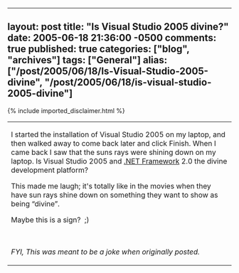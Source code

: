   ---
  layout: post
  title: "Is Visual Studio 2005 divine?"
  date: 2005-06-18 21:36:00 -0500
  comments: true
  published: true
  categories: ["blog", "archives"]
  tags: ["General"]
  alias: ["/post/2005/06/18/Is-Visual-Studio-2005-divine", "/post/2005/06/18/is-visual-studio-2005-divine"]
  ---
<!-- more -->
{% include imported_disclaimer.html %}
<table border="0" cellspacing="0" cellpadding="0">
<tbody>
<tr>
<td>
<p><img src="/Blog/images/14/o_VS2005_Divine.jpg" alt="" align="left" />I started the installation of Visual Studio 2005 on my laptop, and then walked away to come back later and click Finish. When I came back I saw that the suns rays were shining down on my laptop. Is Visual Studio 2005 and <a title="Microsoft .NET Framework" href="http://www.microsoft.com/net/" target="_blank">.NET Framework</a> 2.0 the divine development platform?</p>
<p>This made me laugh; it's totally like in the movies when they have sun rays shine down on something they want to show as being &ldquo;divine&rdquo;.</p>
<p>Maybe this is a sign?&nbsp; ;)</p>
<p>&nbsp;</p>
<p><em>FYI, This was meant to be a joke when originally posted.</em></p>
</td>
</tr>
</tbody>
</table>

